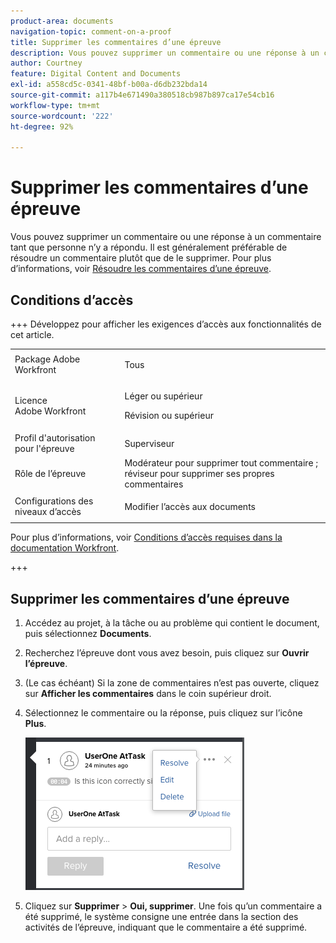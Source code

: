 ```yaml
---
product-area: documents
navigation-topic: comment-on-a-proof
title: Supprimer les commentaires d’une épreuve
description: Vous pouvez supprimer un commentaire ou une réponse à un commentaire tant que personne n’y a répondu. Il est généralement préférable de résoudre un commentaire plutôt que de le supprimer. Pour plus d’informations, voir Résoudre les commentaires d’une épreuve.
author: Courtney
feature: Digital Content and Documents
exl-id: a558cd5c-0341-48bf-b00a-d6db232bda14
source-git-commit: a117b4e671490a380518cb987b897ca17e54cb16
workflow-type: tm+mt
source-wordcount: '222'
ht-degree: 92%

---
```


# Supprimer les commentaires d’une épreuve

Vous pouvez supprimer un commentaire ou une réponse à un commentaire tant que personne n’y a répondu. Il est généralement préférable de résoudre un commentaire plutôt que de le supprimer. Pour plus d’informations, voir [Résoudre les commentaires d’une épreuve](../../../../review-and-approve-work/proofing/reviewing-proofs-within-workfront/comment-on-a-proof/resolve-proof-comments.md).

## Conditions d’accès

+++ Développez pour afficher les exigences d’accès aux fonctionnalités de cet article.

<table style="table-layout:auto"> 
 <col> 
 <col> 
 <tbody> 
  <tr> 
   <td role="rowheader">Package Adobe Workfront</td> 
   <td> <p>Tous</p> </td> 
  </tr> 
  <tr> 
   <td role="rowheader">Licence Adobe Workfront</td> 
   <td> 
   <p>Léger ou supérieur</p>
   <p>Révision ou supérieur</p></td> 
  </tr> 
  <tr> 
   <td role="rowheader">Profil d'autorisation pour l'épreuve </td> 
   <td>Superviseur</td> 
  </tr> 
  <tr> 
   <td role="rowheader">Rôle de l’épreuve</td> 
   <td>Modérateur pour supprimer tout commentaire ; réviseur pour supprimer ses propres commentaires</td> 
  </tr> 
  <tr> 
   <td role="rowheader">Configurations des niveaux d’accès</td> 
   <td> <p>Modifier l’accès aux documents</p></td> 
  </tr> 
 </tbody> 
</table>

Pour plus d’informations, voir [Conditions d’accès requises dans la documentation Workfront](/help/quicksilver/administration-and-setup/add-users/access-levels-and-object-permissions/access-level-requirements-in-documentation.md).

+++

## Supprimer les commentaires d’une épreuve

1. Accédez au projet, à la tâche ou au problème qui contient le document, puis sélectionnez **Documents**.
1. Recherchez l’épreuve dont vous avez besoin, puis cliquez sur **Ouvrir l’épreuve**.

1. (Le cas échéant) Si la zone de commentaires n’est pas ouverte, cliquez sur **Afficher les commentaires** dans le coin supérieur droit.
1. Sélectionnez le commentaire ou la réponse, puis cliquez sur l’icône **Plus**.

   ![phq_viewer_comment_edit.png](assets/phq-viewer-comment-edit.png)

1. Cliquez sur **Supprimer** > **Oui, supprimer**. Une fois qu’un commentaire a été supprimé, le système consigne une entrée dans la section des activités de l’épreuve, indiquant que le commentaire a été supprimé.
